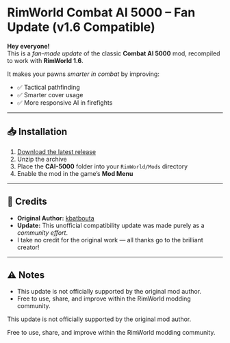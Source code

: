 # RimWorld Combat AI 5000 – Fan Update (v1.6 Compatible)

**Hey everyone!**  
This is a *fan-made update* of the classic **Combat AI 5000** mod, recompiled to work with **RimWorld 1.6**.  

It makes your pawns *smarter in combat* by improving:  
- ✅ Tactical pathfinding  
- ✅ Smarter cover usage  
- ✅ More responsive AI in firefights  

---

## 📥 Installation
1. [Download the latest release](https://mega.nz/file/GlJQkJCA#dcQ1jFwnyPgqTDtpiKqtMAc5fq2ng9NrUwoh749CwnA)
2. Unzip the archive
3. Place the **CAI-5000** folder into your `RimWorld/Mods` directory
4. Enable the mod in the game’s **Mod Menu**

---

## 🙏 Credits
- **Original Author:** [kbatbouta](https://github.com/kbatbouta/CAI-5000)  
- **Update:** This unofficial compatibility update was made purely as a *community effort*.  
- I take no credit for the original work — all thanks go to the brilliant creator!  

---

## ⚠️ Notes
- This update is not officially supported by the original mod author.  
- Free to use, share, and improve within the RimWorld modding community.  


This update is not officially supported by the original mod author.

Free to use, share, and improve within the RimWorld modding community.
